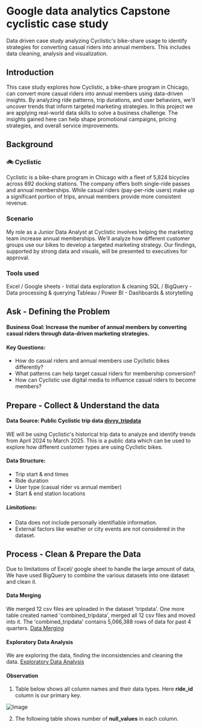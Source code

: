 # Google data analytics Capstone cyclistic case study
Data driven case study analyzing Cyclistic's bike-share usage to identify strategies for converting casual riders into annual members. This includes data cleaning, analysis and visualization.

## Introduction
This case study explores how Cyclistic, a bike-share program in Chicago, can convert more casual riders into annual members using data-driven insights. By analyzing ride patterns, trip durations, and user behaviors, we'll uncover trends that inform targeted marketing strategies.
In this project we are applying real-world data skills to solve a business challenge. The insights gained here can help shape promotional campaigns, pricing strategies, and overall service improvements.

## Background
### 🚲 Cyclistic
Cyclistic is a bike-share program in Chicago with a fleet of 5,824 bicycles across 692 docking stations. The company offers both single-ride passes and annual memberships. While casual riders (pay-per-ride users) make up a significant portion of trips, annual members provide more consistent revenue.

### Scenario
My role as a Junior Data Analyst at Cyclistic involves helping the marketing team increase annual memberships. We'll analyze how different customer groups use our bikes to develop a targeted marketing strategy. Our findings, supported by strong data and visuals, will be presented to executives for approval.

### Tools used
Excel / Google sheets - Initial data exploration & cleaning
SQL / BigQuery - Data processing & querying
Tableau / Power BI - Dashboards & storytelling

## Ask - Defining the Problem
#### Business Goal: Increase the number of annual members by converting casual riders through data-driven marketing strategies.
#### Key Questions: 
* How do casual riders and annual members use Cyclistic bikes differently?
* What patterns can help target casual riders for membership conversion?
* How can Cyclistic use digital media to influence casual riders to become members?

## Prepare - Collect & Understand the data
#### Data Source: Public Cyclistic trip data [divvy_tripdata](https://divvy-tripdata.s3.amazonaws.com/index.html)

WE will be using Cyclistic's historical trip data to analyze and identify trends from April 2024 to March 2025. This is a public data which can be used to explore how different customer types are using Cyclistic bikes.
#### Data Structure:
*  Trip start & end times
*  Ride duration
*  User type (casual rider vs annual member)
*  Start & end station locations
##### Limitations:
*  Data does not include personally identifiable information.
*  External factors like weather or city events are not considered in the dataset.

## Process - Clean & Prepare the Data
Due to limitations of Excel/ google sheet to handle the large amount of data, We have used BigQuery to combine the various datasets into one dataset and clean it.

#### Data Merging
We merged 12 csv files are uploaded in the dataset 'tripdata'. One more table created named 'combined_tripdata', merged all 12 csv files and moved into it. The 'combined_tripdata' contains 5,066,388 rows of data for past 4 quarters. [Data Merging](https://github.com/rohit0297/Google_data_analytics_Capstone_cyclistic_case_study/blob/main/data_merging.sql)

#### Exploratory Data Analysis
We are exploring the data, finding the inconsistencies and cleaning the data. [Exploratory Data Analysis](https://github.com/rohit0297/Google_data_analytics_Capstone_cyclistic_case_study/blob/main/exploratory_data_analysis.sql)

#### Observation
1.  Table below shows all column names and their data types. Here __ride_id__ column is our primary key.

![Image](https://github.com/user-attachments/assets/a10b1998-3570-45bf-a1e0-06aa47dc1833)

2.  The following table shows number of __null_values__ in each column.



